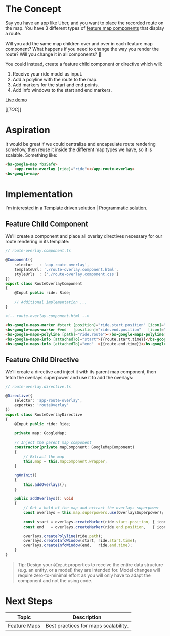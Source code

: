 # The Concept

Say you have an app like Uber, and you want to place the recorded route on the map. You have 3 different types of [feature map components](/Best-Practices/Feature-Maps) that display a route.

Will you add the same map children over and over in each feature map component? What happens if you need to change the way you render the route? Will you change it in all components? 🤔

You could instead, create a feature child component or directive which will:
1. Receive your ride model as input.
2. Add a polyline with the route to the map.
3. Add markers for the start and end points.
4. Add info windows to the start and end markers.

[Live demo](https://bs-angular-ggl-maps-demo.web.app/Best%20Practices/Feature%20Components)

[[_TOC_]]

# Aspiration
It would be great if we could centralize and encapsulate route rendering somehow, then reuse it inside the different map types we have, so it is scalable. Something like:
```HTML
<bs-google-map *bsSafe>
    <app-route-overlay [ride]="ride"></app-route-overlay>
<bs-google-map>
```

# Implementation

I'm interested in a [Template driven solution](#Feature-Child-Component) | [Programmatic solution](#Feature-Child-Directive).

## Feature Child Component
We'll create a component and place all overlay directives necessary for our route rendering in its template:
```typescript
// route-overlay.component.ts

@Component({
    selector   : 'app-route-overlay',
    templateUrl: './route-overlay.component.html',
    styleUrls  : ['./route-overlay.component.css']
})
export class RouteOverlayComponent
{
    @Input public ride: Ride;

    // Additional implementation ...
}
```

```html
<!-- route-overlay.component.html -->

<bs-google-maps-marker #start [position]="ride.start.position" [icon]="YOUR_START_ICON"></bs-google-maps-marker>
<bs-google-maps-marker #end   [position]="ride.end.position"   [icon]="YOUR_END_ICON"></bs-google-maps-marker>
<bs-google-maps-polyline [path]="ride.route"></bs-google-maps-polyline>
<bs-google-maps-info [attachedTo]="start">{{route.start.time}}</bs-google-maps-info>
<bs-google-maps-info [attachedTo]="end"  >{{route.end.time}}</bs-google-maps-info>
```

## Feature Child Directive
We'll create a directive and inject it with its parent map component, then fetch the overlays superpower and use it to add the overlays:

```typescript
// route-overlay.directive.ts

@Directive({
    selector: 'app-route-overlay',
    exportAs: 'routeOverlay'
})
export class RouteOverlayDirective
{
    @Input public ride: Ride;

    private map: GoogleMap;
    
    // Inject the parent map component
    constructor(private mapComponent: GoogleMapComponent)
    {
        // Extract the map
        this.map = this.mapComponent.wrapper;
    }

    ngOnInit()
    {
        this.addOverlays();
    }

    public addOverlays(): void
    {
        // Get a hold of the map and extract the overlays superpower
        const overlays = this.map.superpowers.use(OverlaysSuperpower);
 
        const start = overlays.createMarker(ride.start.position, { icon: YOUR_START_ICON });
        const end   = overlays.createMarker(ride.end.position,   { icon: YOUR_END_ICON });

        overlays.createPolyline(ride.path);
        overlays.createInfoWindow(start, ride.start.time);
        overlays.createInfoWindow(end,   ride.end.time);
    }
}
```

> Tip: Design your `@Input` properties to receive the entire data structure (e.g. an entity, or a model) they are intended for. Model changes will require zero-to-minimal effort as you will only have to adapt the component and not the using code.


# Next Steps
| Topic | Description |
| ----- | ----------- |
| [Feature Maps](/Best-Practices/Feature-Maps) | Best practices for maps scalability. |